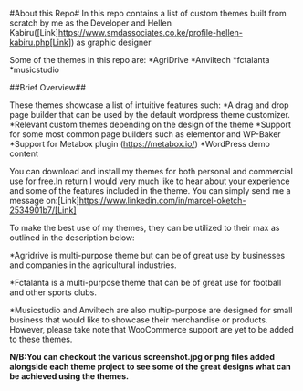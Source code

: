 #About this Repo#
In this repo contains a list of custom themes built from scratch by me as the Developer and Hellen Kabiru([Link]https://www.smdassociates.co.ke/profile-hellen-kabiru.php[Link]) as graphic designer

Some of the themes in this repo are:
*AgriDrive
*Anviltech
*fctalanta
*musicstudio

##Brief Overview##

These themes showcase a list of intuitive features such:
*A drag and drop page builder that can be used by the default wordpress theme customizer.
*Relevant custom themes depending on the design of the theme
*Support for some most common page builders such as elementor and WP-Baker
*Support for Metabox plugin (https://metabox.io/)
*WordPress demo content


You can download and install my themes for both personal and commercial use for free.In return I would very much like to hear about your experience and some of the features included in the theme. You can simply send me a message on:[Link]https://www.linkedin.com/in/marcel-oketch-2534901b7/[Link]

To make the best use of my themes, they can be utilized to their max as outlined in the description below:

*Agridrive is multi-purpose theme but can be of great use by businesses and companies in the agricultural industries.

*Fctalanta is a multi-purpose theme that can be of great use for football and other sports clubs.

*Musicstudio and Anviltech are also multip-purpose are designed for small business that would like to showcase their merchandise or products. However, please take note that WooCommerce support are yet to be added to these themes.


**N/B:You can checkout the various screenshot.jpg or png files added alongside each theme project to see some of the great designs what can be achieved using the themes.**


